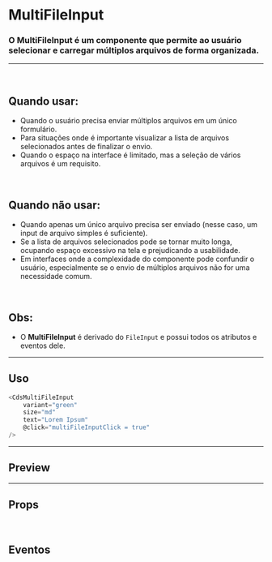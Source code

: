 # MultiFileInput

### O MultiFileInput é um componente que permite ao usuário selecionar e carregar múltiplos arquivos de forma organizada.
---
<br>

## Quando usar:
- Quando o usuário precisa enviar múltiplos arquivos em um único formulário.
- Para situações onde é importante visualizar a lista de arquivos selecionados antes de finalizar o envio.
- Quando o espaço na interface é limitado, mas a seleção de vários arquivos é um requisito.

<br>

## Quando não usar:
- Quando apenas um único arquivo precisa ser enviado (nesse caso, um input de arquivo simples é suficiente).
- Se a lista de arquivos selecionados pode se tornar muito longa, ocupando espaço excessivo na tela e prejudicando a usabilidade.
- Em interfaces onde a complexidade do componente pode confundir o usuário, especialmente se o envio de múltiplos arquivos não for uma necessidade comum.

<br>

## Obs:
- O **MultiFileInput** é derivado do `FileInput` e possui todos os atributos e eventos dele.


---

## Uso

```js
<CdsMultiFileInput
	variant="green"
	size="md"
	text="Lorem Ipsum"
	@click="multiFileInputClick = true"
/>
```

---

## Preview

<PreviewBuilder
	:args
	:component="CdsMultiFileInput"
	:events
/>

---

## Props

<APITable
	name="CdsMultiFileInput"
	section="props"
/>
<br>

## Eventos

<APITable
	name="CdsMultiFileInput"
	section="events"
/>
<br>

<script setup>
import { ref } from 'vue';
import CdsMultiFileInput from '@/components/MultiFileInput.vue';

const events = [
	'submit'
];

const args = ref({
	documents:[
		{
			name: 'Comprovante de residência',
			required: true,
		},
		{
			name: 'Guia de encaminhamento',
			required: false,
		},
		{
			name: 'RG',
			required: false,
		},
		{
			name: 'Passaporte',
			required: true,
		}
	],
	variant: 'green',
	submitButtonText: 'Enviar arquivos',
	buttonSecondary: false,
	size: 'md',
});
</script>
